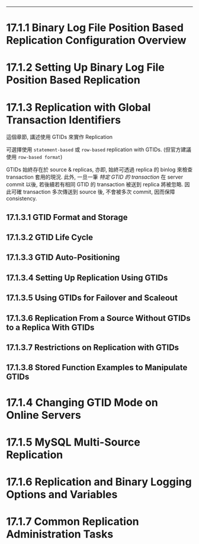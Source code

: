 

---

# 17.1.1 Binary Log File Position Based Replication Configuration Overview
# 17.1.2 Setting Up Binary Log File Position Based Replication
# 17.1.3 Replication with Global Transaction Identifiers

這個章節, 講述使用 GTIDs 來實作 Replication

可選擇使用 `statement-based` 或 `row-based` replication with GTIDs. (但官方建議使用 `row-based format`)

GTIDs 始終存在於 source & replicas, 亦即, 始終可透過 replica 的 binlog 來檢查 transaction 套用的現況. 此外, 一旦一筆 *特定 GTID 的 transaction* 在 server commit 以後, 若後續若有相同 GTID 的 transaction 被送到 replica 將被忽略. 因此可確 transaction 多次傳送到 source 後, 不會被多次 commit, 因而保障 consistency.

## 17.1.3.1 GTID Format and Storage
## 17.1.3.2 GTID Life Cycle
## 17.1.3.3 GTID Auto-Positioning
## 17.1.3.4 Setting Up Replication Using GTIDs
## 17.1.3.5 Using GTIDs for Failover and Scaleout
## 17.1.3.6 Replication From a Source Without GTIDs to a Replica With GTIDs
## 17.1.3.7 Restrictions on Replication with GTIDs
## 17.1.3.8 Stored Function Examples to Manipulate GTIDs


# 17.1.4 Changing GTID Mode on Online Servers
# 17.1.5 MySQL Multi-Source Replication
# 17.1.6 Replication and Binary Logging Options and Variables
# 17.1.7 Common Replication Administration Tasks